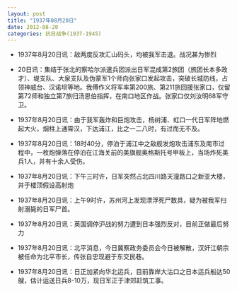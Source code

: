 ```yaml
---
layout: post
title: "1937年08月20日"
date: 2012-08-20
categories: 抗日战争(1937-1945)
---
```


<meta name="referrer" content="no-referrer" />

- 1937年8月20日讯：敌两度反攻汇山码头，均被我军击退。战况甚为惨烈 

- 20日讯：集结于张北的察哈尔派遣兵团派出日军混成第2旅团（旅团长本多政才）、堤支队、大泉支队及伪蒙军1个师向张家口发起攻击，突破长城防线，占领神威台、汉诺坝等地。我傅作义将军率第200旅、第211旅回援张家口，仅留第72师和独立第7旅归汤恩伯指挥，在南口地区作战。张家口仅刘汝明68军守卫。 

- 1937年8月20日讯：由于我军轰炸和巨炮攻击，杨树浦、虹口一代日军阵地燃起大火，烟柱上通霄汉，下达浦江，比之一二八时，有过而无不及。 

- 1937年8月20日讯：18时40分，停泊于浦江中之敌舰发炮攻击浦东及南市过程中，一枚炮弹落在停泊在江海关前的美旗舰奥格斯托号甲板上，当场炸死美兵1人，并有十余人受伤。 

- 1937年8月20日讯：下午三时许，日军突然占北四川路天潼路口之新亚大楼，并于楼顶假设高射炮 

- 1937年8月20日讯：上午9时许，苏州河上发现漂浮死尸数具，疑为被我军扫射溺毙的日军尸首。 

- 1937年8月20日讯：英国调停沪战的努力遭到日本强烈反对，目前正做最后努力 

- 1937年8月20日讯：北平消息，今日冀察政务委员会今日被解散，汉奸江朝宗被任命为北平市长，传张自忠现避于东交民巷。 

- 1937年8月20日讯：日正加紧向华北运兵，目前靠岸大沽口之日本运兵船达50艘，估计运送日兵8-10万，现日军正于津郊赶筑工事。 

